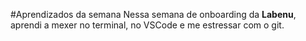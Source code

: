 #Aprendizados da semana
Nessa semana de onboarding da **Labenu**, aprendi a mexer no terminal,
no VSCode e me estressar com o git.
